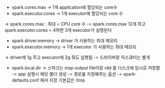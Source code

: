 
- spark.cores.max -> 1개 application에 할당되는 core수
- spark.executor.cores -> 1개 executor에 할당되는 core 수

-> spark.cores.max : 최대 = CPU core 수
-> spark.cores.max 12개 하고 spark.executor.cores = 4하면 3개 executor가 실행된다


- spark.driver.memory -> driver 가 사용하는 최대 메모리 
- spark.executor.memory -> 1개 executor 가 사용하는 최대 메모리

-> driver에 1g 주고 executor에 2g 줘도 실행됨 -> 드라이버랑 익스큐터는 별개

- spark.local.dir -> 스파크는 map output file이랑 rdd 를 디스크에 임시로 저장함 -> app 실행시 해당 폴더 생성 -> 경로를 지정해주는 옵션
 -> spark-defaults.conf 에서 지정 기본값은 /tmp
